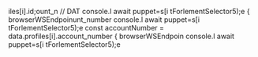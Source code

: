 

iles[i].id;ount_n
        // DAT
console.l await puppet=s[i tForlementSelector5);e
                    { browserWSEndpoinunt_number
console.l await puppet=s[i tForlementSelector5);e
        const accountNumber = data.profiles[i].account_number
                    { browserWSEndpoin
console.l await puppet=s[i tForlementSelector5);e
